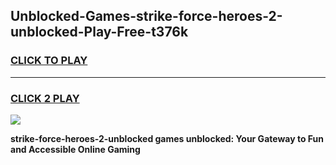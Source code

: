 
## Unblocked-Games-strike-force-heroes-2-unblocked-Play-Free-t376k
<h3>
<a href="https://premium76.site?title=strike-force-heroes-2-unblocked&ref=18A1">CLICK TO PLAY</a></h3>
<hr>

<h3>
<a href="https://premium76.site?title=strike-force-heroes-2-unblocked&ref=18A1">CLICK 2 PLAY</a>
  
</h3>

<a href="https://premium76.site?title=strike-force-heroes-2-unblocked&ref=18A1"><img src="https://clearcache.store/games.png"></a>


**strike-force-heroes-2-unblocked games unblocked: Your Gateway to Fun and Accessible Online Gaming**

